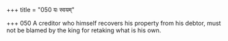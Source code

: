 +++
title = "050 यः स्वयम्"

+++
050	A creditor who himself recovers his property from his debtor, must not be blamed by the king for retaking what is his own.